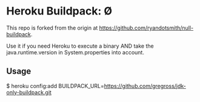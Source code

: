# Heroku Buildpack: Ø

This repo is forked from the origin at https://github.com/ryandotsmith/null-buildpack.

Use it if you need Heroku to execute a binary AND take the java.runtime.version in System.properties into account.

## Usage

$ heroku config:add BUILDPACK_URL=https://github.com/gregross/jdk-only-buildpack.git
